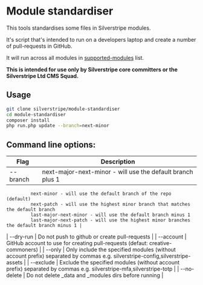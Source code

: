 # Module standardiser

This tools standardises some files in Silverstripe modules.

It's script that's intended to run on a developers laptop and create a number of pull-requests in GitHub.

It will run across all modules in [supported-modules](https://github.com/silverstripe/supported-modules) list.

**This is intended for use only by Silverstripe core committers or the Silverstripe Ltd CMS Squad.**

## Usage

```bash
git clone silverstripe/module-standardiser
cd module-standardiser
composer install
php run.php update --branch=next-minor
```

## Command line options:

| Flag | Description |
| ---- | ------------|
| --branch | next-major-next-minor - will use the default branch plus 1
             next-minor - will use the default branch of the repo (default)
             next-patch - will use the highest minor branch that matches the default branch 
             last-major-next-minor - will use the default branch minus 1
             last-major-next-patch - will use the highest minor branches the default branch minus 1 |
| --dry-run | Do not push to github or create pull-requests |
| --account | GitHub account to use for creating pull-requests (defaut: creative-commoners) |
| --only | Only include the specified modules (without account prefix) separated by commas e.g. silverstripe-config,silverstripe-assets |
| --exclude | Exclude the specified modules (without account prefix) separated by commas e.g. silverstripe-mfa,silverstripe-totp |
| --no-delete | Do not delete _data and _modules dirs before running |

## 
